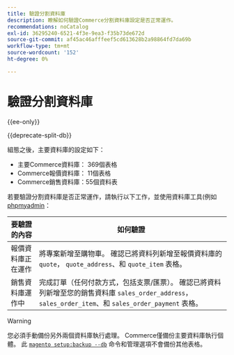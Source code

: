 ```yaml
---
title: 驗證分割資料庫
description: 瞭解如何驗證Commerce分割資料庫設定是否正常運作。
recommendations: noCatalog
exl-id: 36295240-6521-4f3e-9ea3-f35b73de672d
source-git-commit: af45ac46afffeef5cd613628b2a98864fd7da69b
workflow-type: tm+mt
source-wordcount: '152'
ht-degree: 0%

---
```


# 驗證分割資料庫

{{ee-only}}

{{deprecate-split-db}}

組態之後，主要資料庫的設定如下：

- 主要Commerce資料庫： 369個表格
- Commerce報價資料庫： 11個表格
- Commerce銷售資料庫：55個資料表

若要驗證分割資料庫是否正常運作，請執行以下工作，並使用資料庫工具(例如 [phpmyadmin](../../installation/prerequisites/optional-software.md#phpmyadmin)：

| 要驗證的內容 | 如何驗證 |
| -------------- | ------------- |
| 報價資料庫正在運作 | 將專案新增至購物車。 確認已將資料列新增至報價資料庫的 `quote`， `quote_address`、和 `quote_item` 表格。 |
| 銷售資料庫運作中 | 完成訂單（任何付款方式，包括支票/匯票）。 確認已將資料列新增至您的銷售資料庫 `sales_order_address`， `sales_order_item`、和 `sales_order_payment` 表格。 |

>[!WARNING]
>
>您必須手動備份另外兩個資料庫執行處理。 Commerce僅備份主要資料庫執行個體。 此 [`magento setup:backup --db`](../../installation/tutorials/backup.md) 命令和管理選項不會備份其他表格。
